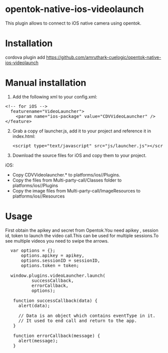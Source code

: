 # opentok-native-ios-videolaunch

This plugin allows to connect to iOS native camera using opentok.

# Installation

cordova plugin add https://github.com/amruthark-cuelogic/opentok-native-ios-videolaunch

# Manual installation

1. Add the following xml to your config.xml:

<div class="highlight highlight-xml">
  <pre><span class="pl-c">&lt;!-- for iOS --&gt;</span>
  <span class="pl-ent">feature</span><span class="pl-e">name</span>=<span class="pl-s"><span class="pl-pds">"</span>VideoLauncher<span class="pl-pds">"</span></span>&gt;
    &lt;<span class="pl-ent">param</span> <span class="pl-e">name</span>=<span class="pl-s"><span class="pl-pds">"</span>ios-package<span class="pl-pds">"</span></span> <span class="pl-e">value</span>=<span class="pl-s"><span class="pl-pds">"</span>CDVVideoLauncher<span class="pl-pds">"</span></span> /&gt;
&lt;/<span class="pl-ent">feature</span>&gt;</pre></div>

2. Grab a copy of launcher.js, add it to your project and reference it in index.html:
    <pre>&lt;<span class="pl-ent">script</span> <span class="pl-e">type</span>=<span class="pl-s"><span class="pl-pds">"</span>text/javascript<span class="pl-pds">"</span></span> <span class="pl-e">src</span>=<span class="pl-s"><span class="pl-pds">"</span>js/launcher.js<span class="pl-pds">"</span></span>&gt;&lt;/<span class="pl-ent">script</span>&gt;</pre>

3. Download the source files for iOS and copy them to your project.

 iOS:
  <ul>
    <li>Copy CDVVideolauncher.* to platforms/ios/<ProjectName>/Plugins.</li>
    <li>Copy the files from Multi-party-call/Classes folder to platforms/ios/<ProjectName>/Plugins</li>
    <li>Copy the image files from Multi-party-call/ImageResources to platforms/ios/<ProjectName>/Resources</li>
  </ul>

# Usage

First obtain the apikey and secret from Opentok.You need apikey , session id, token to launch the video call.This can be used for multiple sessions.To see multiple videos you need to swipe the arrows.

<pre>
  var options = {};
      options.apikey = apikey,
      options.sessionID = sessionID,
      options.token = token;

  window.plugins.videoLauncher.launch(
          successCallback, 
          errorCallback, 
          options);

   function successCallback(data) {
     alert(data);

     // Data is an object which contains eventType in it.
     // It used to end call and return to the app.
   }

   function errorCallback(message) {
     alert(message);
   }

</pre>